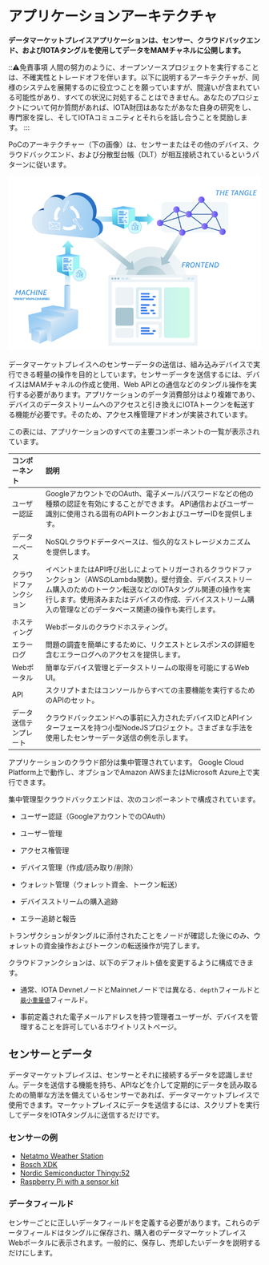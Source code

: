 # アプリケーションアーキテクチャ
<!-- # Application architecture -->

**データマーケットプレイスアプリケーションは、センサー、クラウドバックエンド、およびIOTAタングルを使用してデータをMAMチャネルに公開します。**
<!-- **The Data Marketplace application uses sensors, a cloud backend, and the IOTA Tangle to publish data to MAM channels.** -->

:::warning:免責事項
人間の努力のように、オープンソースプロジェクトを実行することは、不確実性とトレードオフを伴います。以下に説明するアーキテクチャが、同様のシステムを展開するのに役立つことを願っていますが、間違いが含まれている可能性があり、すべての状況に対処することはできません。あなたのプロジェクトについて何か質問があれば、IOTA財団はあなたがあなた自身の研究をし、専門家を探し、そしてIOTAコミュニティとそれらを話し合うことを奨励します。
:::
<!-- :::warning:Disclaimer -->
<!-- Running an open source project, like any human endeavor, involves uncertainty and trade-offs. We hope the architecture described below helps you to deploy similar systems, but it may include mistakes, and can’t address every situation. If you have any questions about your project, we encourage you to do your own research, seek out experts, and discuss them with the IOTA community. -->
<!-- ::: -->

PoCのアーキテクチャー（下の画像）は、センサーまたはその他のデバイス、クラウドバックエンド、および分散型台帳（DLT）が相互接続されているというパターンに従います。
<!-- The architecture of our PoC (shown in the image below) follows a pattern, where the sensor or any other device, cloud backend, and distributed ledger (DLT) are interconnected. -->

![Data Marketplace architecture](../images/data-marketplace-architecture.png)

データマーケットプレイスへのセンサーデータの送信は、組み込みデバイスで実行できる軽量の操作を目的としています。センサーデータを送信するには、デバイスはMAMチャネルの作成と使用、Web APIとの通信などのタングル操作を実行する必要があります。アプリケーションのデータ消費部分はより複雑であり、デバイスのデータストリームへのアクセスと引き換えにIOTAトークンを転送する機能が必要です。そのため、アクセス権管理アドオンが実装されています。
<!-- Submitting sensor data to the Data Marketplace is intended to be a lightweight operation that can be done by embedded devices. To submit sensor data, a device needs to perform Tangle operations, such as producing and consuming MAM channels, and communicating with web APIs. The data consuming part of the application is more complex and needs the ability to transfer IOTA tokens in exchange for access to the device's data streams. Therefore, an access-rights management add-on is implemented. -->

この表には、アプリケーションのすべての主要コンポーネントの一覧が表示されています。
<!-- This table displays a list of all the main components of the application: -->

| **コンポーネント** | **説明** |
| :----------------- | :------- |
| ユーザー認証 | GoogleアカウントでのOAuth、電子メール/パスワードなどの他の種類の認証を有効にすることができます。 API通信およびユーザー識別に使用される固有のAPIトークンおよびユーザーIDを提供します。 |
| データーベース | NoSQLクラウドデータベースは、恒久的なストレージメカニズムを提供します。 |
| クラウドファンクション | イベントまたはAPI呼び出しによってトリガーされるクラウドファンクション（AWSのLambda関数）。壁付資金、デバイスストリーム購入のためのトークン転送などのIOTAタングル関連の操作を実行します。使用済みまたはデバイスの作成、デバイスストリーム購入の管理などのデータベース関連の操作も実行します。 |
| ホスティング | Webポータルのクラウドホスティング。 |
| エラーログ | 問題の調査を簡単にするために、リクエストとレスポンスの詳細を含むエラーログへのアクセスを提供します。 |
| Webポータル | 簡単なデバイス管理とデータストリームの取得を可能にするWeb UI。 |
| API | スクリプトまたはコンソールからすべての主要機能を実行するためのAPIのセット。 |
| データ送信テンプレート | クラウドバックエンドへの事前に入力されたデバイスIDとAPIインターフェースを持つ小型NodeJSプロジェクト。さまざまな手法を使用したセンサーデータ送信の例を示します。 |

アプリケーションのクラウド部分は集中管理されています。 Google Cloud Platform上で動作し、オプションでAmazon AWSまたはMicrosoft Azure上で実行できます。
<!-- The cloud part of the application is centralized. It runs on Google Cloud Platform, and can optionally run on Amazon AWS or Microsoft Azure. -->

集中管理型クラウドバックエンドは、次のコンポーネントで構成されています。
<!-- The centralized cloud backend consists of the following components: -->

- ユーザー認証（GoogleアカウントでのOAuth）
<!-- - User authentication (OAuth with Google account) -->
- ユーザー管理
<!-- - User management -->
- アクセス権管理
<!-- - Access rights management -->
- デバイス管理（作成/読み取り/削除）
<!-- - Device management (create/read/delete) -->
- ウォレット管理（ウォレット資金、トークン転送）
<!-- - Wallet management (wallet funding, tokens transfer) -->
- デバイスストリームの購入追跡
<!-- - Device stream purchase tracking -->
- エラー追跡と報告
<!-- - Error tracking and reporting -->

トランザクションがタングルに添付されたことをノードが確認した後にのみ、ウォレットの資金操作およびトークンの転送操作が完了します。
<!-- Wallet funding and token transfer operations are completed only after the node confirms that the transaction was attached to the Tangle. -->

クラウドファンクションは、以下のデフォルト値を変更するように構成できます。
<!-- Cloud functions can be configured to change the default values of the following: -->

- 通常、IOTA DevnetノードとMainnetノードでは異なる、`depth`フィールドと[`最小重量値`](root://getting-started/0.1/transactions/proof-of-work.md#minimum-weight-magnitude)フィールド。
<!-- - `depth` and [`minWeightMagnitude`](root://getting-started/0.1/transactions/proof-of-work.md#minimum-weight-magnitude) fields, which are typically different for IOTA Devnet and Mainnet nodes -->
- 事前定義された電子メールアドレスを持つ管理者ユーザーが、デバイスを管理することを許可しているホワイトリストページ。
<!-- - Whitelist page, where administrator users with predefined email addresses are allowed to administer devices -->

## センサーとデータ
<!-- ## Sensors and data -->

データマーケットプレイスは、センサーとそれに接続するデータを認識しません。データを送信する機能を持ち、APIなどを介して定期的にデータを読み取るための簡単な方法を備えているセンサーであれば、データマーケットプレイスで使用できます。マーケットプレイスにデータを送信するには、スクリプトを実行してデータをIOTAタングルに送信するだけです。
<!-- The Data Marketplace is agnostic to the sensors and the data that you connect to it. Any sensor that has the ability to transmit data and has an easy way to get regular data readings, such as through an API, can be used with the Data Marketplace. In order to submit the data to the Marketplace, all you have to do is execute a script to submit data to the IOTA Tangle. -->

### センサーの例
<!-- ### Example sensors -->

- [Netatmo Weather Station](https://www.netatmo.com/en-us/weather)
- [Bosch XDK](https://xdk.bosch-connectivity.com/)
- [Nordic Semiconductor Thingy:52](https://www.nordicsemi.com/Software-and-Tools/Development-Tools/Nordic-Thingy-52-App)
- [Raspberry Pi with a sensor kit](https://www.adafruit.com/product/2733)

### データフィールド
<!-- ### Data fields -->

センサーごとに正しいデータフィールドを定義する必要があります。これらのデータフィールドはタングルに保存され、購入者のデータマーケットプレイスWebポータルに表示されます。一般的に、保存し、売却したいデータを説明するだけにします。
<!-- For each of your sensors, you have to define the correct data fields, which will be stored on the Tangle, and displayed on the Data Marketplace web portal for the purchaser. In general, just be descriptive with the data that you want to store and sell. -->
